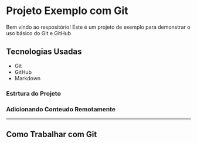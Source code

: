 # Projeto Exemplo com Git

Bem vindo ao respositório! Este é um projeto de exemplo para demonstrar o uso básico do Git e GitHub

## Tecnologias Usadas

- Git
- GitHub
- Markdown

### Estrtura do Projeto

### Adicionando Conteudo Remotamente

---

## Como Trabalhar com Git

